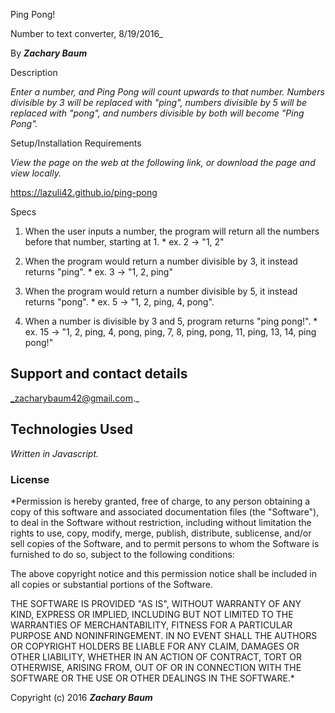   Ping Pong!

  Number to text converter, 8/19/2016_

  By _**Zachary Baum**_

  Description

  _Enter a number, and Ping Pong will count upwards to that number. Numbers divisible by 3 will be replaced with "ping", numbers divisible by 5 will be replaced with "pong", and numbers divisible by both will become "Ping Pong"._

  Setup/Installation Requirements

  _View the page on the web at the following link, or download the page and view locally._

  https://lazuli42.github.io/ping-pong

  Specs

  1. When the user inputs a number, the program will return all the numbers before that number, starting at 1.
    * ex. 2 -> "1, 2"

  2. When the program would return a number divisible by 3, it instead returns "ping".
    * ex. 3 -> "1, 2, ping"

  3. When the program would return a number divisible by 5, it instead returns "pong".
    * ex. 5 -> "1, 2, ping, 4, pong".

  4. When a number is divisible by 3 and 5, program returns "ping pong!".
    * ex. 15 -> "1, 2, ping, 4, pong, ping, 7, 8, ping, pong, 11, ping, 13, 14, ping pong!"

  ## Support and contact details

  _zacharybaum42@gmail.com._

  ## Technologies Used

  _Written in Javascript._

  ### License

  *Permission is hereby granted, free of charge, to any person obtaining a copy of this software and associated documentation files (the "Software"), to deal in the Software without restriction, including without limitation the rights to use, copy, modify, merge, publish, distribute, sublicense, and/or sell copies of the Software, and to permit persons to whom the Software is furnished to do so, subject to the following conditions:

  The above copyright notice and this permission notice shall be included in all copies or substantial portions of the Software.

  THE SOFTWARE IS PROVIDED "AS IS", WITHOUT WARRANTY OF ANY KIND, EXPRESS OR IMPLIED, INCLUDING BUT NOT LIMITED TO THE WARRANTIES OF MERCHANTABILITY, FITNESS FOR A PARTICULAR PURPOSE AND NONINFRINGEMENT. IN NO EVENT SHALL THE AUTHORS OR COPYRIGHT HOLDERS BE LIABLE FOR ANY CLAIM, DAMAGES OR OTHER LIABILITY, WHETHER IN AN ACTION OF CONTRACT, TORT OR OTHERWISE, ARISING FROM, OUT OF OR IN CONNECTION WITH THE SOFTWARE OR THE USE OR OTHER DEALINGS IN THE SOFTWARE.*

  Copyright (c) 2016 **_Zachary Baum_**
